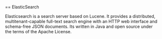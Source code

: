 == ElasticSearch

Elasticsearch is a search server based on Lucene. It provides a distributed,
multitenant-capable full-text search engine with an HTTP web interface and
schema-free JSON documents. Its written in Java and open source under the terms
of the Apache License.